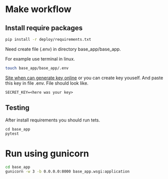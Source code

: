 # Make workflow

## Install require packages

```sh
pip install -r deploy/requirements.txt
```

Need create file (.env) in directory base_app/base_app.

For example use terminal in linux.

```sh
touch base_app/base_app/.env
```

[Site when can generate key online](https://djecrety.ir/) or you can create key youself. 
And paste this key in file .env. 
File should look like.

```
SECRET_KEY=<here was your key>
```

## Testing 

After install requirements you should run tets.

```
cd base_app
pytest
```

# Run using gunicorn 

```sh
cd base_app
gunicorn -w 3 -b 0.0.0.0:8000 base_app.wsgi:application 
```


